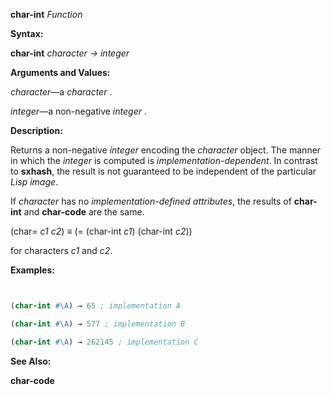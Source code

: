 **char-int** *Function* 



**Syntax:** 



**char-int** *character → integer* 



**Arguments and Values:** 



*character*—a *character* . 



*integer*—a non-negative *integer* . 



**Description:** 



Returns a non-negative *integer* encoding the *character* object. The manner in which the *integer* is computed is *implementation-dependent*. In contrast to **sxhash**, the result is not guaranteed to be independent of the particular *Lisp image*. 



If *character* has no *implementation-defined attributes*, the results of **char-int** and **char-code** are the same. 



(char= *c1 c2*) *≡* (= (char-int *c1*) (char-int *c2*)) 



for characters *c1* and *c2*. 



**Examples:**
```lisp


(char-int #\A) → 65 ; implementation A 

(char-int #\A) → 577 ; implementation B 

(char-int #\A) → 262145 ; implementation C 


```
**See Also:** 



**char-code** 



